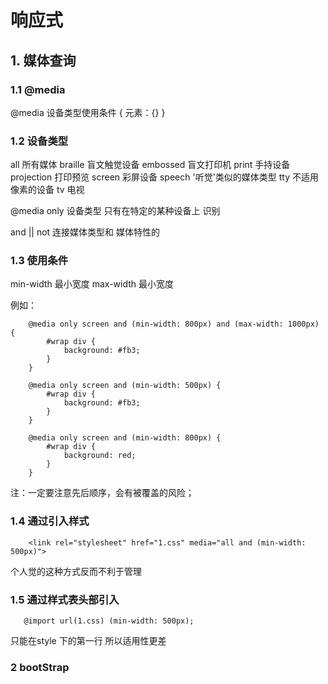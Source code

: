 # 响应式

## 1. 媒体查询

### 1.1 @media

@media 设备类型使用条件 {
    元素：{}
}

### 1.2 设备类型

all 所有媒体
braille 盲文触觉设备
embossed 盲文打印机
print 手持设备
projection 打印预览
screen 彩屏设备
speech '听觉'类似的媒体类型
tty 不适用像素的设备
tv  电视

@media only 设备类型
    只有在特定的某种设备上 识别

and || not
    连接媒体类型和 媒体特性的

### 1.3 使用条件

min-width 最小宽度 
max-width 最小宽度 

例如：
```
    @media only screen and (min-width: 800px) and (max-width: 1000px) {
        #wrap div {
            background: #fb3;
        }
    }
```

```
    @media only screen and (min-width: 500px) {
        #wrap div {
            background: #fb3;
        }
    }

    @media only screen and (min-width: 800px) {
        #wrap div {
            background: red;
        }
    }
```

注：一定要注意先后顺序，会有被覆盖的风险；

### 1.4 通过引入样式

```
    <link rel="stylesheet" href="1.css" media="all and (min-width: 500px)">
```

个人觉的这种方式反而不利于管理

### 1.5 通过样式表头部引入
`   @import url(1.css) (min-width: 500px);`

只能在style 下的第一行 所以适用性更差

### 2 bootStrap 